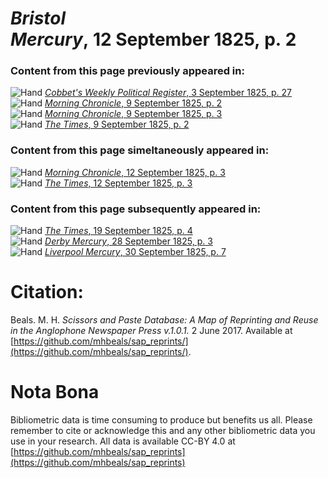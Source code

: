 # *Bristol Mercury*, 12 September 1825, p. 2  
  
### Content from this page previously appeared in:  
![Hand](http://scissorsandpaste.net/wp-content/uploads/2017/06/smallhandpointer.png) [*Cobbet's Weekly Political Register*, 3 September 1825, p. 27](https://mhbeals.github.io/sap_html/Cobbet's-Weekly-Political-Register/Cobbet's-Weekly-Political-Register-3-September-1825-p-27)  
![Hand](http://scissorsandpaste.net/wp-content/uploads/2017/06/smallhandpointer.png) [*Morning Chronicle*, 9 September 1825, p. 2](https://mhbeals.github.io/sap_html/Morning-Chronicle/Morning-Chronicle-9-September-1825-p-2)  
![Hand](http://scissorsandpaste.net/wp-content/uploads/2017/06/smallhandpointer.png) [*Morning Chronicle*, 9 September 1825, p. 3](https://mhbeals.github.io/sap_html/Morning-Chronicle/Morning-Chronicle-9-September-1825-p-3)  
![Hand](http://scissorsandpaste.net/wp-content/uploads/2017/06/smallhandpointer.png) [*The Times*, 9 September 1825, p. 2](https://mhbeals.github.io/sap_html/The-Times/The-Times-9-September-1825-p-2)  
  
### Content from this page simeltaneously appeared in:  
![Hand](http://scissorsandpaste.net/wp-content/uploads/2017/06/smallhandpointer.png) [*Morning Chronicle*, 12 September 1825, p. 3](https://mhbeals.github.io/sap_html/Morning-Chronicle/Morning-Chronicle-12-September-1825-p-3)  
![Hand](http://scissorsandpaste.net/wp-content/uploads/2017/06/smallhandpointer.png) [*The Times*, 12 September 1825, p. 3](https://mhbeals.github.io/sap_html/The-Times/The-Times-12-September-1825-p-3)  
  
### Content from this page subsequently appeared in:  
![Hand](http://scissorsandpaste.net/wp-content/uploads/2017/06/smallhandpointer.png) [*The Times*, 19 September 1825, p. 4](https://mhbeals.github.io/sap_html/The-Times/The-Times-19-September-1825-p-4)  
![Hand](http://scissorsandpaste.net/wp-content/uploads/2017/06/smallhandpointer.png) [*Derby Mercury*, 28 September 1825, p. 3](https://mhbeals.github.io/sap_html/Derby-Mercury/Derby-Mercury-28-September-1825-p-3)  
![Hand](http://scissorsandpaste.net/wp-content/uploads/2017/06/smallhandpointer.png) [*Liverpool Mercury*, 30 September 1825, p. 7](https://mhbeals.github.io/sap_html/Liverpool-Mercury/Liverpool-Mercury-30-September-1825-p-7)  


# Citation: 

Beals. M. H. *Scissors and Paste Database: A Map of Reprinting and Reuse in the Anglophone Newspaper Press v.1.0.1.* 2 June 2017. Available at [https://github.com/mhbeals/sap_reprints/](https://github.com/mhbeals/sap_reprints/). 

# Nota Bona

Bibliometric data is time consuming to produce but benefits us all. Please remember to cite or acknowledge this and any other bibliometric data you use in your research. All data is available CC-BY 4.0 at [https://github.com/mhbeals/sap_reprints](https://github.com/mhbeals/sap_reprints)